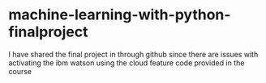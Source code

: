 # machine-learning-with-python-finalproject
I have shared the final project in through github since there are issues with activating the ibm watson using the cloud feature code provided in the course
